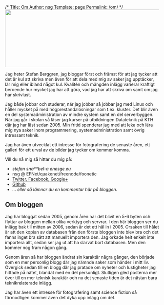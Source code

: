 /*
 Title: Om
 Author: nsg
 Template: page
 Permalink: /om/
*/
[<img class="aligncenter size-full wp-image-966" title="3jag" src="http://cdn.junkpile.se/2006/05/3jag.png" alt="" width="642" height="189" />][1]

Jag heter Stefan Berggren, jag bloggar först och främst för att jag tycker att det är kul att skriva men även för att dela med mig av saker jag upptäcker, lär mig eller ibland något kul. Kvalitén och mängden inlägg varierar kraftigt beroende hur mycket jag har att göra, vad jag har att skriva om samt om jag har skrivlust.

Jag både jobbar och studerar, när jag jobbar så jobbar jag med Linux och håller mycket på med högprestandalösningar som t.ex. kluster. Det blir även en del systemadministration av mindre system samt en del serverbyggen. När jag går i skolan så läser jag kurser på utbildningen Datateknik på KTH där jag har läst sedan 2005. Min fritid spenderar jag med att leka och lära mig nya saker inom programmering, systemadministration samt övrig intressant teknik.

Jag har även utvecklat ett intresse för fotografering de senaste åren, ett galleri för ett urval av de bilder jag tycker om kommer komma.

Vill du nå mig så hittar du mig på:

*   *stefan sna**bel-a enesge.eu*
*   nsg @ EFNet/quakenet/freenode/foonetic
*   [Twitter][2][, Facebook][3][, Google+][4]
*   [Github][5]
*   *&#8230; eller så lämnar du en kommentar här på bloggen.*

## 

## Om bloggen

Jag har bloggat sedan 2005, genom åren har det blivit en 5-6 byten och flyttar av bloggen mellan olika verktyg och servrar. I den här bloggen ser du inlägg bak till mitten av 2006, sedan är det ett hål in i 2005. Orsaken till hålet är att den kopian av databasen från den första bloggen inte blev bra och det fanns inget bra sätt att manuellt importera den. Jag orkade helt enkelt inte importera allt, sedan ser jag ut att ha slarvat bort databasen. Men den kommer nog fram någon gång.

Genom åren så har bloggen ändrat sin karaktär några gånger, den började som en mer personlig blogg där jag nämnde saker som händer i mitt liv. Övergick sedan till en blogg där jag pratade om nyheter och lustigheter jag hittade på nätet, blandat med en del personligt. Slutligen gled posterna mer över till en mer teknisk karaktär och nu det senaste tiden är det nästan bara teknikrelaterade inlägg.

Jag har även ett intresse för fotografering samt science fiction så förmodligen kommer även det dyka upp inlägg om det.

<small></small>

 [1]: http://cdn.junkpile.se/2006/05/3jag.png
 [2]: http://twitter.com/nsgb "Besök mig på Twitter"
 [3]: http://facebook.com/stefan.berggren "Besök mig på Facebook"
 [4]: https://plus.google.com/114514271638622480493/about "esök mig på Google+"
 [5]: http://github.com/nsg "Kolla på min kod på Github"
